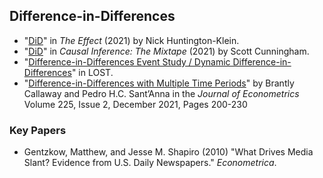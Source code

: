 ## Difference-in-Differences

- "[DiD][002]" in *The Effect* (2021) by Nick Huntington-Klein.
- "[DiD][001]" in *Causal Inference: The Mixtape* (2021) by Scott Cunningham.
- "[Difference-in-Differences Event Study / Dynamic Difference-in-Differences][003]" in LOST.
- "[Difference-in-Differences with Multiple Time Periods][004]" by Brantly Callaway and Pedro H.C.
Sant’Anna in the *Journal of Econometrics* Volume 225, Issue 2, December 2021, Pages 200-230


[001]: https://mixtape.scunning.com/09-difference_in_differences
[002]: https://theeffectbook.net/ch-DifferenceinDifference.html
[003]: https://lost-stats.github.io/Model_Estimation/Research_Design/event_study.html
[004]: https://www-sciencedirect-com.ezproxy.cul.columbia.edu/science/article/pii/S0304407620303948?via%3Dihub

### Key Papers

- Gentzkow, Matthew, and Jesse M. Shapiro (2010) "What Drives Media Slant? Evidence from U.S.
Daily Newspapers." *Econometrica*.
